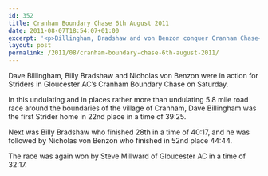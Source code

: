 ```yaml
---
id: 352
title: Cranham Boundary Chase 6th August 2011
date: 2011-08-07T18:54:07+01:00
excerpt: '<p>Billingham, Bradshaw and von Benzon conquer Cranham Chase</p>'
layout: post
permalink: /2011/08/cranham-boundary-chase-6th-august-2011/
---
```

Dave Billingham, Billy Bradshaw and Nicholas von Benzon were in action for Striders in Gloucester AC&#8217;s Cranham Boundary Chase on Saturday.

In this undulating and in places rather more than undulating 5.8 mile road race around the boundaries of the village of Cranham, Dave Billingham was the first Strider home in 22nd place in a time of 39:25.

Next was Billy Bradshaw who finished 28th in a time of 40:17, and he was followed by Nicholas von Benzon who finished in 52nd place 44:44.

The race was again won by Steve Millward of Gloucester AC in a time of 32:17.